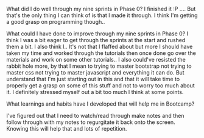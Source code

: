 What did I do well through my nine sprints in Phase 0?
I finished it :P .... But that's the only thing I can think of is that I made it through. I think I'm getting a good grasp on programming though..

 What could I have done to improve through my nine sprints in Phase 0?
I think I was a bit eager to get through the sprints at the start and rushed them a bit. I also think I.. It's not that I flaffed about 
but more I should have taken my time and worked through the tutorials then once done go over the materials and work on some other tutorials.. I also could've resisted the rabbit hole more, by that I mean to trying to master bootstrap not trying to master css not trying to master javascript and everything it can do. But understand that I'm just starting out in this and that it will take time to properly get a grasp on some of this stuff and not to worry too much about it. I definitely stressed myself out a bit too much I think at some points. 

  What learnings and habits have I developed that will help me in Bootcamp?

I've figured out that I need to watch/read through make notes and then follow through with my notes to regurgitate it back onto the screen. Knowing this will help that and lots of repetition.    